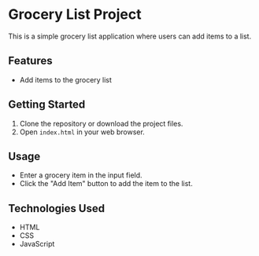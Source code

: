 # Grocery List Project

This is a simple grocery list application where users can add items to a list.

## Features
- Add items to the grocery list

## Getting Started
1. Clone the repository or download the project files.
2. Open `index.html` in your web browser.

## Usage
- Enter a grocery item in the input field.
- Click the "Add Item" button to add the item to the list.

## Technologies Used
- HTML
- CSS
- JavaScript
